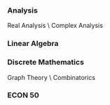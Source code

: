### Analysis

Real Analysis \\
Complex Analysis

### Linear Algebra

### Discrete Mathematics

Graph Theory \\
Combinatorics

### ECON 50
